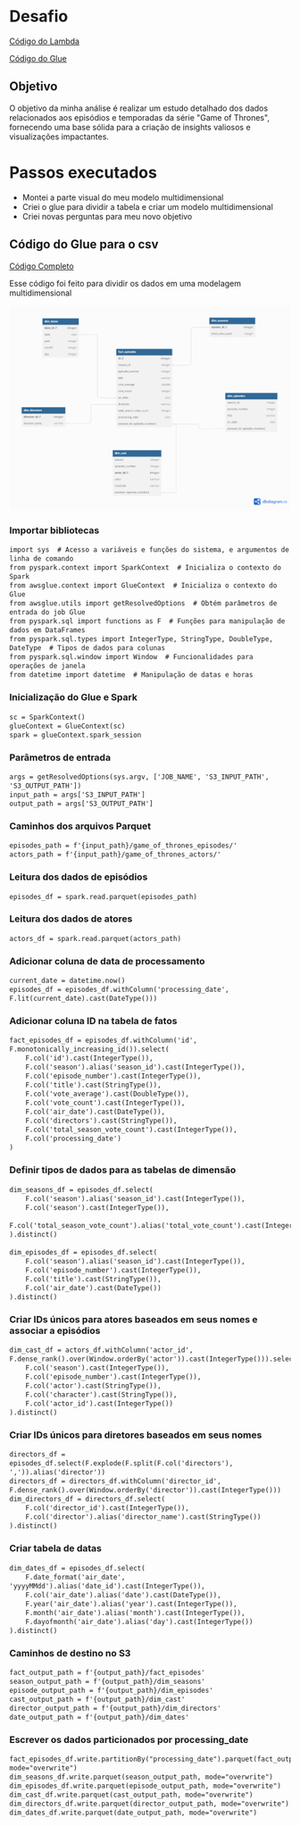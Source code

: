 # Desafio

[Código do Lambda](lambda.py)

[Código do Glue](job_glue_trusted.py)

## Objetivo

O objetivo da minha análise é realizar um estudo detalhado dos dados relacionados aos episódios e temporadas da série "Game of Thrones", fornecendo uma base sólida para a criação de insights valiosos e visualizações impactantes.

# Passos executados

* Montei a parte visual do meu modelo multidimensional
* Criei o glue para dividir a tabela e criar um modelo multidimensional
* Criei novas perguntas para meu novo objetivo

## Código do Glue para o csv

[Código Completo](got_multidimensional.py)

Esse código foi feito para dividir os dados em uma modelagem multidimensional

![Modelo Multidimensional](modelo_multidimensional.png)



### Importar bibliotecas
    import sys  # Acesso a variáveis e funções do sistema, e argumentos de linha de comando
    from pyspark.context import SparkContext  # Inicializa o contexto do Spark
    from awsglue.context import GlueContext  # Inicializa o contexto do Glue
    from awsglue.utils import getResolvedOptions  # Obtém parâmetros de entrada do job Glue
    from pyspark.sql import functions as F  # Funções para manipulação de dados em DataFrames
    from pyspark.sql.types import IntegerType, StringType, DoubleType, DateType  # Tipos de dados para colunas
    from pyspark.sql.window import Window  # Funcionalidades para operações de janela
    from datetime import datetime  # Manipulação de datas e horas

### Inicialização do Glue e Spark
    sc = SparkContext()
    glueContext = GlueContext(sc)
    spark = glueContext.spark_session

### Parâmetros de entrada
    args = getResolvedOptions(sys.argv, ['JOB_NAME', 'S3_INPUT_PATH', 'S3_OUTPUT_PATH'])
    input_path = args['S3_INPUT_PATH']
    output_path = args['S3_OUTPUT_PATH']

### Caminhos dos arquivos Parquet
    episodes_path = f'{input_path}/game_of_thrones_episodes/'
    actors_path = f'{input_path}/game_of_thrones_actors/'

### Leitura dos dados de episódios
    episodes_df = spark.read.parquet(episodes_path)

### Leitura dos dados de atores
    actors_df = spark.read.parquet(actors_path)

### Adicionar coluna de data de processamento
    current_date = datetime.now()
    episodes_df = episodes_df.withColumn('processing_date', F.lit(current_date).cast(DateType()))

### Adicionar coluna ID na tabela de fatos
    fact_episodes_df = episodes_df.withColumn('id', F.monotonically_increasing_id()).select(
        F.col('id').cast(IntegerType()),
        F.col('season').alias('season_id').cast(IntegerType()),
        F.col('episode_number').cast(IntegerType()),
        F.col('title').cast(StringType()),
        F.col('vote_average').cast(DoubleType()),
        F.col('vote_count').cast(IntegerType()),
        F.col('air_date').cast(DateType()),
        F.col('directors').cast(StringType()),
        F.col('total_season_vote_count').cast(IntegerType()),
        F.col('processing_date')
    )

### Definir tipos de dados para as tabelas de dimensão
    dim_seasons_df = episodes_df.select(
        F.col('season').alias('season_id').cast(IntegerType()),
        F.col('season').cast(IntegerType()),
        F.col('total_season_vote_count').alias('total_vote_count').cast(IntegerType())
    ).distinct()

    dim_episodes_df = episodes_df.select(
        F.col('season').alias('season_id').cast(IntegerType()),
        F.col('episode_number').cast(IntegerType()),
        F.col('title').cast(StringType()),
        F.col('air_date').cast(DateType())
    ).distinct()

### Criar IDs únicos para atores baseados em seus nomes e associar a episódios
    dim_cast_df = actors_df.withColumn('actor_id', F.dense_rank().over(Window.orderBy('actor')).cast(IntegerType())).select(
        F.col('season').cast(IntegerType()),
        F.col('episode_number').cast(IntegerType()),
        F.col('actor').cast(StringType()),
        F.col('character').cast(StringType()),
        F.col('actor_id').cast(IntegerType())
    ).distinct()

### Criar IDs únicos para diretores baseados em seus nomes
    directors_df = episodes_df.select(F.explode(F.split(F.col('directors'), ',')).alias('director'))
    directors_df = directors_df.withColumn('director_id', F.dense_rank().over(Window.orderBy('director')).cast(IntegerType()))
    dim_directors_df = directors_df.select(
        F.col('director_id').cast(IntegerType()),
        F.col('director').alias('director_name').cast(StringType())
    ).distinct()

### Criar tabela de datas
    dim_dates_df = episodes_df.select(
        F.date_format('air_date', 'yyyyMMdd').alias('date_id').cast(IntegerType()),
        F.col('air_date').alias('date').cast(DateType()),
        F.year('air_date').alias('year').cast(IntegerType()),
        F.month('air_date').alias('month').cast(IntegerType()),
        F.dayofmonth('air_date').alias('day').cast(IntegerType())
    ).distinct()

### Caminhos de destino no S3
    fact_output_path = f'{output_path}/fact_episodes'
    season_output_path = f'{output_path}/dim_seasons'
    episode_output_path = f'{output_path}/dim_episodes'
    cast_output_path = f'{output_path}/dim_cast'
    director_output_path = f'{output_path}/dim_directors'
    date_output_path = f'{output_path}/dim_dates'

### Escrever os dados particionados por processing_date
    fact_episodes_df.write.partitionBy("processing_date").parquet(fact_output_path, mode="overwrite")
    dim_seasons_df.write.parquet(season_output_path, mode="overwrite")
    dim_episodes_df.write.parquet(episode_output_path, mode="overwrite")
    dim_cast_df.write.parquet(cast_output_path, mode="overwrite")
    dim_directors_df.write.parquet(director_output_path, mode="overwrite")
    dim_dates_df.write.parquet(date_output_path, mode="overwrite")

